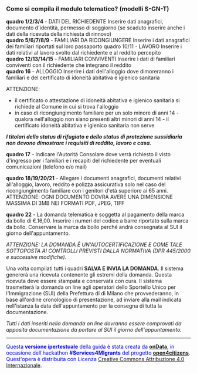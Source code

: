 ### Come si compila il modulo telematico? (modelli S-GN-T)

**quadro 1/2/3/4** - DATI DEL RICHIEDENTE Inserire dati anagrafici, documento
d'identità, permesso di soggiorno (se scaduto inserire anche i dati
della ricevuta della richiesta di rinnovo)<br>
**quadro 5/6/7/8/9** - FAMILIARI
DA RICONGIUNGERE Inserire i dati anagrafici dei familiari riportati sul
loro passaporto quadro 10/11 - LAVORO Inserire i dati relativi al lavoro
svolto dal richiedente e al reddito percepito<br>
**quadro 12/13/14/15** -
FAMILIARI CONVIVENTI Inserire i dati di familiari conviventi con il
richiedente che integrano il reddito<br>
**quadro 16** - ALLOGGIO Inserire i
dati dell'alloggio dove dimoreranno i familiari e del certificato di idoneità abitativa e igienico sanitaria

ATTENZIONE:

- il certificato o attestazione di idoneità abitativa e igienico sanitaria si richiede al Comune in cui si trova l'alloggio<br>
- in caso di ricongiungimento familiare per un solo minore di anni 14 - qualora nell'alloggio non siano presenti altri minori di anni 14 - il certificato idoneità abitativa e igienico sanitaria non serve

***I titolari dello status di rifugiato e dello status di protezione
sussidiaria non devono dimostrare i requisiti di reddito, lavoro e
casa.***

**quadro 17** - Indicare l'Autorità Consolare dove verrà richiesto il visto d'ingresso per i familiari e i recapiti del richiedente per eventuali comunicazioni (telefono e/o mail)

**quadro  18/19/20/21** - Allegare  i  documenti  anagrafici,  documenti  relativi  all'alloggio, lavoro, reddito e polizza assicurativa solo nel caso del ricongiungimento familiare con i genitori d'età superiore ai 65 anni.  
ATTENZIONE: OGNI DOCUMENTO DOVRÀ AVERE UNA DIMENSIONE MASSIMA DI 3MB NEI FORMATI PDF, JPEG, TIFF

**quadro 22** - La domanda telematica è soggetta al pagamento della marca da bollo di €.16,00. Inserire i numeri del codice a barre riportato sulla marca da bollo. Conservare la marca da bollo perché andrà consegnata al SUI il giorno dell'appuntamento.

*ATTENZIONE: LA DOMANDA È UN'AUTOCERTIFICAZIONE E COME TALE SOTTOPOSTA AI CONTROLLI PREVISTI DALLA NORMATIVA (DPR 445/2000 e successive modifiche).*

Una volta compilati tutti i quadri **SALVA E INVIA LA DOMANDA**. Il sistema genererà una ricevuta contenente gli estremi della domanda. Questa ricevuta deve essere stampata e conservata con cura. Il sistema
trasmetterà la domanda on line agli operatori dello Sportello Unico per l'Immigrazione (SUI) della Prefettura di di Milano che provvederanno, in base all'ordine cronologico di presentazione, ad inviare alla mail indicata nell'istanza la data dell'appuntamento per la consegna di tutta la documentazione.

*Tutti i dati inseriti nella domanda on line dovranno essere comprovati da apposita documentazione da portare al SUI il giorno
dell'appuntamento.*

---
<footer style="color:blue !important;">
<div id="about">
Questa <strong>versione ipertestuale</strong> della guida è stata creata da <a href="http://ondata.it/" target="_blank"><strong>onData</strong></a>, in occasione dell'hackathon <strong>#Services4MIgrants</strong> del progetto <a href="http://open4citizens.eu/" target="_blank"><strong>open4citizens</strong></a>.
</div>
<div id="licenza">
Quest'opera è distribuita con Licenza <a rel="license" href="http://creativecommons.org/licenses/by/4.0/">Creative Commons Attribuzione 4.0 Internazionale</a>.
</div>
</footer>
